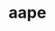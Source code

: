 # aape
<html>
<head></head>
<body>
<div content="8FC628C9F43D42E2B77C2801518AF2A5D09EFAFDB89E4865B96D630209117179053B31CFC62A40AF9F5095B2E1935835DE47E5D234AC66AC20940C4F195C713374D6C3E7DED67BC4E695467897CE8A7B35491366E839659D340D32E256DE68FE276FF0A5514126D42E1C137E779724A70B4AC07D34177FB5DDED558FE79D96370E5B0FEE04A3DD7D3F7E6D127A7B080A"></div>
</body>
</html>
